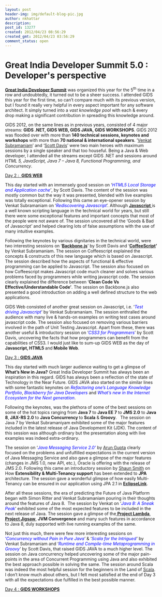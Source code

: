 ```yaml
---
layout: post
header-img: img/default-blog-pic.jpg
author: nkhattar
description: 
post_id: 13277
created: 2012/04/23 08:56:29
created_gmt: 2012/04/23 03:56:29
comment_status: open
---
```


# Great India Developer Summit 5.0 : Developer's perspective

<p><b><a href="http://www.developermarch.com/developersummit/" target="_blank">Great India Developer Summit</a></b> was organized this year for the 5<sup>th</sup> time in a row and undoubtedly, it turned out to be a sheer success. I attended GIDS this year for the first time, so can’t compare much with its previous version, but I found it really very helpful in every aspect important for any software architect. It simply turned into a <i>vast knowledge pool</i> with each &amp; every drop making a significant contribution in spreading this knowledge around.</p>
<p>GIDS 2012, on the same lines as in previous years, consisted of 4 major streams: <b>GIDS .NET, GIDS WEB, GIDS JAVA, GIDS WORKSHOPS</b>. GIDS 2012 was flooded over with more than <b>140 technical sessions, keynotes and workshops</b> with more than <b>70 national &amp; international speakers</b>. ‘<a href="http://www.developermarch.com/developersummit/speakers.html#VenkatSubramaniam" target="_blank">Venkat Subramaniam</a>’ and ‘<a href="http://www.developermarch.com/developersummit/speakers.html#ScottDavis" target="_blank">Scott Davis</a>’ were two main heroes with maximum sessions by a single speaker and that too houseful. Being a Java &amp; Web developer, I attended all the streams except GIDS .NET and sessions around <em>HTML 5, JavaScript, Java 7 – Java 8, Functional Programming, and Concurrency</em>.
<!--more--></p>
<p><span style="text-decoration: underline;">Day 2 :  <b>GIDS WEB</b></span></p>
<p>This day started with an immensely good session on ‘<i><span style="color: #0000ff;">HTML5 Local Storage and Application cache</span>’</i>, by Scott Davis. The content of the session was mostly common but the way it was presented, blended with live examples was totally exceptional. Following this came an eye-opener session by Venkat Subramaniam on ‘<span style="color: #0000ff;"><i>Rediscovering Javascript</i></span>’. Although <span style="text-decoration: underline;"><a href="http://en.wikipedia.org/wiki/JavaScript" target="_blank"><b>Javascript</b> </a></span>is a well known scripting language in the technical world for years, but still there were some exceptional features and important concepts that most of the people were not aware of. The session uncovered all the ‘Goods &amp; Bad of Javascript’ and helped clearing lots of false assumptions with the use of many intuitive examples.</p>
<p>Following the keynotes by various dignitaries in the technical world, were two interesting sessions on ‘<b><a href="http://documentcloud.github.com/backbone/" target="_blank">Backbone.js</a></b>’ by Scott Davis and ‘<b><a href="http://coffeescript.org/" target="_blank">CoffeeScript</a>’</b> by Venkat Subramaniam. The session on Coffeescript explained the concepts &amp; constructs of this new language which is based on Javascript. The session described how the aspects of functional &amp; effective programming can be applied to Javascript. The session also focused on how Coffeescript makes Javascript code much cleaner and solves various problems faced by programmers while writing javascript code. The session clearly explained the difference between ‘<b>Clean Code Vs Effective/Understandable Code’</b>. The session on Backbone.js also presented a good introduction on adding a well defined structure to the web applications.</p>
<p>GIDS Web consisted of another great session on Javascript, i.e. ‘<span style="color: #ff0000;"><i><span style="color: #0000ff;">Test driving Javascript</span></i></span>’ by Venkat Subramaniam. The session enthralled the audience with many live &amp; hands-on examples on writing test cases around javascript code. The session also focused on removing various barriers involved in the path of Unit Testing Javascript. Apart from these, there was another useful &amp; introductory session on ‘<span style="color: #0000ff;"><i>CSS3 for Programmers</i></span>’ by Scott Davis, uncovering the facts that how programmers can benefit from the capabilities of CSS3. I would just like to sum-up GIDS WEB as the day of <b>Javascript, HTML5 </b>and<b> Mobile Web</b>.</p>
<p><span style="text-decoration: underline;">Day 3 : <strong>GIDS JAVA</strong></span></p>
<p>This day started with much larger audience waiting to get a glimpse of <b>What’s New in Java?</b> Great India Developer Summit has always been an inspiration in this regard. GIDS has always been a reflection of the state of Technology in the Near Future. GIDS JAVA also started on the similar lines with some fantastic keynotes on <span style="color: #0000ff;"><i>Refactoring one’s Language Knowledge Portfolio</i></span>, <span style="color: #0000ff;"><i>Blackberry for Java Developers</i></span> and <span style="color: #0000ff;"><i>What’s new in the Internet Ecosystem for the Next generation</i></span>.</p>
<p>Following the keynotes, was the plethora of some of the best sessions on some of the hot topics ranging from <b>Java 7</b> to <b>Java EE 7</b> to <b>JMS 2.0</b> to <b>Java 8</b>,<b> JAX-RS 2.0</b> to <b>Java Concurrency </b>to <b>Scala</b> &amp; <b>Groovy</b>.   The session on Java 7 by Venkat Subramaniyam exhibited some of the major features included in the latest release of Java Development Kit (JDK). The content of this session was although ordinary but the presentation along with live examples was indeed extra-ordinary.</p>
<p>The session on ‘<span style="color: #0000ff;"><em>Java Messaging Service 2.0’</em></span> by <a href="http://www.developermarch.com/developersummit/speakers.html#ArunGupta" target="_blank">Arun Gupta</a> clearly focused on the problems and unfulfilled expectations in the current version of Java Messaging Service and also gave a glimpse of the major features (changes in JMS 1.0, new API, etc.), Oracle is offering with the release of JMS 2.0. Following this came an introductory session by <a href="http://www.developermarch.com/developersummit/speakers.html#ShaunSmith" target="_blank">Shaun Smith</a> on How <b>Extensibility &amp; Multi-Tenancy support</b> has been extended to <b>JPA</b> architecture. The session gave a wonderful glimpse of how easily Multi-Tenancy can be ensured in our application using JPA 2.1 in <strong><a href="http://www.eclipse.org/eclipselink/" target="_blank">EclipseLink</a></strong>.</p>
<p>After all these sessions, the era of predicting the Future of Java Platform began with Simon Ritter and Venkat Subramaniam pouring in their thoughts around the features of Java 8.  The session by Venkat on ‘<span style="color: #0000ff;"><em>Java 8: A Sneak Peak</em></span>’ exhibited some of the most expected features to be included in the next release of Java. The session gave a glimpse of the<a href="http://openjdk.java.net/projects/lambda/" target="_blank"> <b>Project Lambda</b></a>, <b><a href="http://openjdk.java.net/projects/jigsaw/" target="_blank">Project Jigsaw</a></b>, <b>JVM Convergence</b> and many such features in accordance to Java 8, duly supported with live running examples of the same.</p>
<p>Not just this much, there were few more interesting sessions on <span style="color: #0000ff;">‘</span><i><span style="color: #0000ff;">Concurrency without Pain in Pure Java</span>’ </i>&amp; ‘<i><span style="color: #0000ff;">Scala for the Intrigued</span>’</i> by Venkat Subramaniam and ‘<i><span style="color: #0000ff;">Runtime and Compile-time Metaprogramming in Groovy</span>’ </i>by Scott Davis, that raised GIDS JAVA to a much higher level. The session on Java concurrency helped uncovering some of the major pain-points in the area of Concurrent Programming using Java and also exhibited the best approach possible in solving the same. The session around Scala was indeed the most helpful session for the beginners in the Land of <a href="http://www.scala-lang.org/" target="_blank">Scala</a>. I don’t know much about others, but I felt most satisfied at the end of Day 3 with all the expectations due fulfilled in the best possible manner.</p>
<p><span style="text-decoration: underline;">Day 4 : <strong>GIDS WORKSHOPS</strong></span></p>
